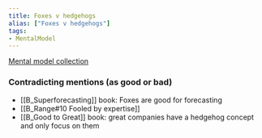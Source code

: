 ```yaml
---
title: Foxes v hedgehogs
alias: ["Foxes v hedgehogs"]
tags:
- MentalModel
---
```

[Mental model collection](notes/Mental%20model%20collection.md)

### Contradicting mentions (as good or bad)
- [[B_Superforecasting]] book: Foxes are good for forecasting
- [[B_Range#10 Fooled by expertise]]
- [[B_Good to Great]] book: great companies have a hedgehog concept and only focus on them